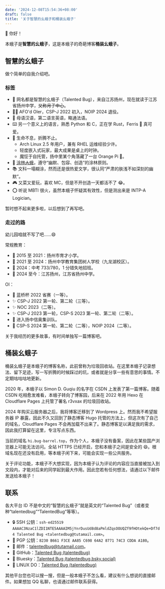 ```yaml
---
date: '2024-12-08T15:54:36+08:00'
draft: false
title: '关于智慧的幺蛾子和桶装幺蛾子'
---
```


👋 你好！

本蛾子是**智慧的幺蛾子**，这是本蛾子的奇葩博客**桶装幺蛾子**。

## 智慧的幺蛾子

做个简单的自我介绍吧。

### 标签

- 🐸 网名都是智慧的幺蛾子（Talented Bug），来自江苏扬州，现在就读于江苏省扬州中学，~~又称月子中心~~。
- 🏃‍♂️ AFO'd OIer，CSP-J 2022 初入，NOIP 2024 退役。
- 📢 母语汉语，第二语言英语，略通法语。
- ⌨️ 另一个意义上的语言，熟悉 Python 和 C，正在学 Rust，Ferris 🦀 真可爱。
- 🔧 生命不息，折腾不止。
  - Arch Linux 2.5 年用户，兼有 RHEL 运维经验少许。
  - 轻度嵌入式玩家，最大成果是桌上的时钟。
  - 魔怔于自托管，扬中里某个角落藏了一台 Orange Pi 🤫。
- 🌳 [涂林~~人~~蛾](https://tulin.netlify.app)，遵守“幽默、包容、创造”的涂林原则。
- 📚 文科一塌糊涂，然而还是很热爱文学，很认同“严肃的肤浅不如深刻的幽默”。
- 🎮 又菜又爱玩，喜欢 MC，但是不开创造一天都活不了 😂。
- ⭕ 听说 MBTI 很火，虽然本蛾子怀疑其有效性，但是测出来是 INTP-A Logician。

暂时想不起来更多啦，以后想到了再写吧。

### 走过的路

幼儿园咱就不写了吧……😄

常规教育：

- 👶 2015 至 2021：扬州市育才小学。
- 🎒 2021 至 2024：扬州中学教育集团树人学校（九龙湖校区）。
- 📜 2024：中考 733/780，1 分错失地招班。
- 👨 2024 至今：江苏扬州，江苏省扬州中学。

OI：

- 🌟 蓝桥杯 2022 省赛（一等）。
- ✨ CSP-J 2022 第一轮、第二轮（三等）。
- ✨ NOC 2023（二等）。
- ✨ CSP-J 2023 第一轮，CSP-S 2023 第一轮、第二轮（二等）。
- 🚪 进入扬中信奥集训队。
- 👋 CSP-S 2024 第一轮、第二轮（二等），NOIP 2024（二等）。

关于我经历的更多故事，有时间单独写一篇博客吧。

## 桶装幺蛾子

桶装幺蛾子是本蛾子的博客名称，此前曾称为垃圾回收站。在这里本蛾子记录想法、留下足迹，写一写折腾的时候踩过的坑，或者就是分享一些有意思的事情。不定期咕咕咕地更新。

2020 年，本蛾子以 Simon D. Guqiu 的名字在 CSDN 上发表了第一篇博客。随着 CSDN 吃相愈发难看，本蛾子转向了博客园，后来在 2022 年用 Hexo 在 Cloudflare Pages 上托管了署名 r3vxax 的垃圾回收站。

2024 年购买云服务器之后，我将博客迁移到了 Wordpress 上。然而我不希望服务器 IP 暴露，因此不久又回到了静态博客 Hugo 托管的方法上，但这次有了自己的域名，Cloudflare Pages 不会再加载不出来了。静态博客足以满足我的需求，因此我打算留在这里，专注写点东西。

当前的域名 `hi.bug-barrel.top`，作为个人，本蛾子没有备案，因此在某些国产浏览器上可能无法访问。全站 HTTPS 已经开启，您和本蛾子之间是安全的 😄。根域名现在还没有启用，等本蛾子闲下来，可能会实现一些公共服务。

关于评论功能，本蛾子不大想实现，因为本蛾子认为评论的内容应当直接被加入到文段内，才能对后来的同学起到最大作用。因此您若有任何想法，请通过以下邮件发送给本蛾子！

## 联系

各大平台 ID 不是中文的“智慧的幺蛾子”就是英文的“Talented Bug”（或者变种“talentedbug”“TalentedBug”等等）。

- 🔒 SSH 公钥：`ssh-ed25519 AAAAC3NzaC1lZDI1NTE5AAAAIM5jYnrDusUd8d8aPmldZqsOOUQZf9fHOtekQe+Df7d4 Talented Bug <talentedbug@tutamail.com>`。
- 🔑 PGP 公钥：`8230 B661 F3CE AA85 C698 64A2 8771 74C3 CDDA A180`。
- 📧 邮件：[talentedbug@tutamail.com](talentedbug@tutamail.com)。
- 🐙 GitHub：[Talented Bug (talentedbug)](https://github.com/talentedbug)
- 🌈 Bluesky：[Talented Bug (talentedbug.bsky.social)](https://bsky.app/profile/talentedbug.bsky.social)
- 🐧 LINUX DO：[Talented Bug (talentedbug)](https://linux.do/u/talentedbug)

其他平台您也可以搜一搜，但是一般本蛾子不怎么看，建议有什么想说的直接邮件。如果想加 QQ 私聊，也请通过邮件联系获得。
